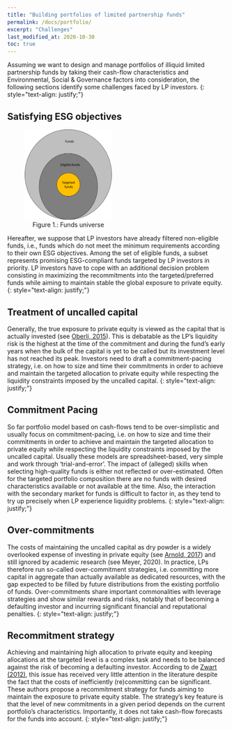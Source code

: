 ```yaml
---
title: "Building portfolios of limited partnership funds"
permalink: /docs/portfolio/
excerpt: "Challenges"
last_modified_at: 2020-10-30
toc: true
---
```


<style>
figcaption {
    text-align:center;
}
</style>

Assuming we want to design and manage portfolios of illiquid limited partnership funds by taking their cash-flow characteristics and Environmental, Social & Governance factors into consideration, the following sections identify some challenges faced by LP investors.
{: style="text-align: justify;"}

## Satisfying ESG objectives

<figure style="width: 200px" class="align-right">
  <img src="/assets/images/ESG.png" alt="">
  <figcaption>Figure 1.: Funds universe </figcaption>
</figure>
Hereafter, we suppose that LP investors have already filtered non-eligible funds, i.e., funds which do not meet the minimum requirements according to their own ESG objectives. Among the set of eligible funds, a subset represents promising ESG-compliant funds targeted by LP investors in priority.
 LP investors have to cope with an additional decision problem consisting in maximizing the recommitments into the targeted/preferred funds while aiming to maintain stable the global exposure to private equity.
{: style="text-align: justify;"}

## Treatment of uncalled capital

Generally, the true exposure to private equity is viewed as the capital that is actually invested (see [Oberli, 2015](https://www.jstor.org/stable/43503837)). This is debatable as the LP’s liquidity risk is the highest at the time of the commitment and during the fund’s early years when the bulk of the capital is yet to be called but its investment level has not reached its peak. Investors need to draft a commitment-pacing strategy, i.e. on how to size and time their commitments in order to achieve and maintain the targeted allocation to private equity while respecting the liquidity constraints imposed by the uncalled capital.
{: style="text-align: justify;"}

## Commitment Pacing

So far portfolio model based on cash-flows tend to be over-simplistic and usually focus on commitment-pacing, i.e. on how to size and time their commitments in order to achieve and maintain the targeted allocation to private equity while respecting the liquidity constraints imposed by the uncalled capital. Usually these models are spreadsheet-based, very simple and work through ‘trial-and-error’. The impact of (alleged) skills when selecting high-quality funds is either not reflected or over-estimated. Often for the targeted portfolio composition there are no funds with desired characteristics available or not available at the time. Also, the interaction with the secondary market for funds is difficult to factor in, as they tend to try up precisely when LP experience liquidity problems.
{: style="text-align: justify;"}

## Over-commitments

The costs of maintaining the uncalled capital as dry powder is a widely overlooked expense of investing in private equity (see [Arnold, 2017](https://doi.org/10.3905/jpm.2017.43.6.023)) and still ignored by academic research (see Meyer, 2020). In practice, LPs therefore run so-called over-commitment strategies, i.e. committing more capital in aggregate than actually available as dedicated resources, with the gap expected to be filled by future distributions from the existing portfolio of funds. Over-commitments share important commonalities with leverage strategies and show similar rewards and risks, notably that of becoming a defaulting investor and incurring significant financial and reputational penalties.
{: style="text-align: justify;"}

## Recommitment strategy

Achieving and maintaining high allocation to private equity and keeping allocations at the targeted level is a complex task and needs to be balanced against the risk of becoming a defaulting investor. According to de [Zwart (2012)](https://doi.org/10.2469/faj.v68.n3.1), this issue has received very little attention in the literature despite the fact that the costs of inefficiently (re)committing can be significant. These authors propose a recommitment strategy for funds aiming to maintain the exposure to private equity stable. The strategy’s key feature is that the level of new commitments in a given period depends on the current portfolio’s characteristics. Importantly, it does not take cash-flow forecasts for the funds into account.
{: style="text-align: justify;"}





